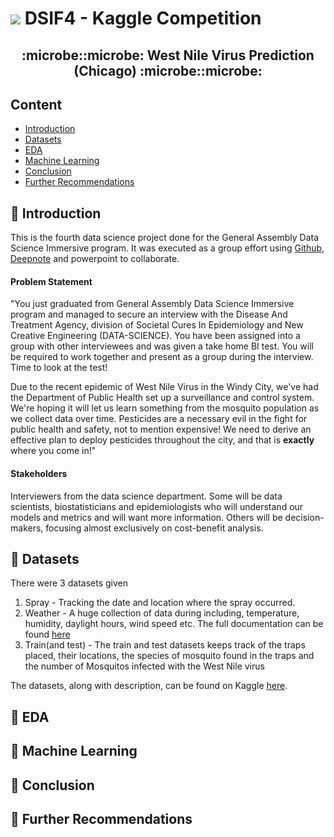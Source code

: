 # ![](https://ga-dash.s3.amazonaws.com/production/assets/logo-9f88ae6c9c3871690e33280fcf557f33.png) DSIF4 - Kaggle Competition
<h2 align="center">:microbe::microbe: West Nile Virus Prediction (Chicago) :microbe::microbe:</h2>

## Content
- [Introduction](#intro)
- [Datasets](#ds)
- [EDA](#eda)
- [Machine Learning](#ml)
- [Conclusion](#conc)
- [Further Recommendations](#fr)

##  <a name="intro"></a> :test_tube: Introduction

This is the fourth data science project done for the General Assembly Data Science Immersive program. It was executed as a group effort using [Github](https://github.com/), [Deepnote](https://deepnote.com/home) and powerpoint to collaborate.

#### Problem Statement

"You just graduated from General Assembly Data Science Immersive program and managed to secure an interview with the Disease And Treatment Agency, division of Societal Cures In Epidemiology and New Creative Engineering (DATA-SCIENCE). You have been assigned into a group with other interviewees and was given a take home BI test. You will be required to work together and present as a group during the interview. Time to look at the test!

Due to the recent epidemic of West Nile Virus in the Windy City, we've had the Department of Public Health set up a surveillance and control system. We're hoping it will let us learn something from the mosquito population as we collect data over time. Pesticides are a necessary evil in the fight for public health and safety, not to mention expensive! We need to derive an effective plan to deploy pesticides throughout the city, and that is **exactly** where you come in!"

#### Stakeholders

Interviewers from the data science department. Some will be data scientists, biostatisticians and epidemiologists who will understand our models and metrics and will want more information. Others will be decision-makers, focusing almost exclusively on cost-benefit analysis.

## <a name="ds"></a> :test_tube: Datasets

There were 3 datasets given
1. Spray - Tracking the date and location where the spray occurred.
2. Weather - A huge collection of data during including, temperature, humidity, daylight hours, wind speed etc. The full documentation can be found [here](https://www.kaggle.com/competitions/predict-west-nile-virus/data?select=noaa_weather_qclcd_documentation.pdf)
3. Train(and test) - The train and test datasets keeps track of the traps placed, their locations, the species of mosquito found in the traps and the number of Mosquitos infected with the West Nile virus

The datasets, along with description, can be found  on Kaggle [here](https://www.kaggle.com/c/predict-west-nile-virus/).

## <a name="eda"></a> :test_tube: EDA

## <a name="ml"></a> :test_tube: Machine Learning

## <a name="conc"></a> :test_tube: Conclusion

## <a name="fr"></a> :test_tube: Further Recommendations
